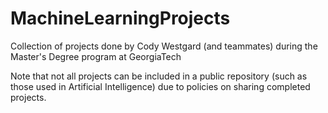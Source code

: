 # MachineLearningProjects
Collection of projects done by Cody Westgard (and teammates) during the Master's Degree program at GeorgiaTech

Note that not all projects can be included in a public repository (such as those used in Artificial Intelligence) due to policies on sharing completed projects.

